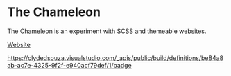 # The Chameleon
The Chameleon is an experiment with SCSS and themeable websites.    

[Website](https://thechameleon-web.azurewebsites.net)    

https://clydedsouza.visualstudio.com/_apis/public/build/definitions/be84a8ab-ac7e-4325-9f2f-e940acf79def/1/badge